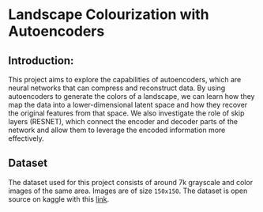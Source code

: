 # Landscape Colourization with Autoencoders

## Introduction:
This project aims to explore the capabilities of autoencoders, which are neural networks that can compress and reconstruct data. By using autoencoders to generate the colors of a landscape, we can learn how they map the data into a lower-dimensional latent space and how they recover the original features from that space. We also investigate the role of skip layers (RESNET), which connect the encoder and decoder parts of the network and allow them to leverage the encoded information more effectively.

## Dataset

The dataset used for this project consists of around 7k grayscale and color images of the same area. Images are of size `150x150`. The dataset is open source on kaggle with this [link](https://www.kaggle.com/datasets/theblackmamba31/landscape-image-colorization).